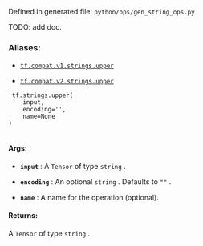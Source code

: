 Defined in generated file:  `python/ops/gen_string_ops.py` 

TODO: add doc.



### Aliases:

- [ `tf.compat.v1.strings.upper` ](/api_docs/python/tf/strings/upper)

- [ `tf.compat.v2.strings.upper` ](/api_docs/python/tf/strings/upper)



```
 tf.strings.upper(
    input,
    encoding='',
    name=None
)
 
```



#### Args:

- **`input`** : A  `Tensor`  of type  `string` .

- **`encoding`** : An optional  `string` . Defaults to  `""` .

- **`name`** : A name for the operation (optional).



#### Returns:
A  `Tensor`  of type  `string` .


